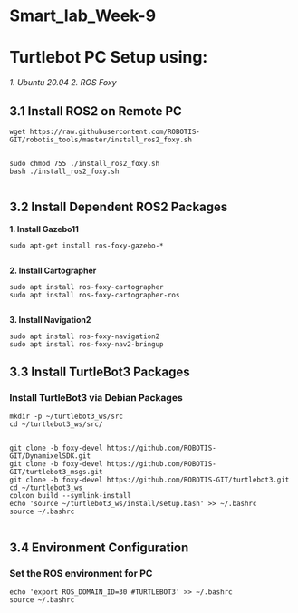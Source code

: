 # Smart_lab_Week-9
# Turtlebot PC Setup using:
*1. Ubuntu 20.04*
*2. ROS Foxy*

## 3.1 Install ROS2 on Remote PC
```
wget https://raw.githubusercontent.com/ROBOTIS-GIT/robotis_tools/master/install_ros2_foxy.sh
```

<image>

```
sudo chmod 755 ./install_ros2_foxy.sh
bash ./install_ros2_foxy.sh
```

<image>

## 3.2 Install Dependent ROS2 Packages
  
**1. Install Gazebo11**
  
```
sudo apt-get install ros-foxy-gazebo-*
```

<image>

**2. Install Cartographer**
```
sudo apt install ros-foxy-cartographer
sudo apt install ros-foxy-cartographer-ros
```

<image>
  
**3. Install Navigation2**
  
```
sudo apt install ros-foxy-navigation2
sudo apt install ros-foxy-nav2-bringup
```

## 3.3 Install TurtleBot3 Packages
### Install TurtleBot3 via Debian Packages

```
mkdir -p ~/turtlebot3_ws/src
cd ~/turtlebot3_ws/src/
```

<image>

```
git clone -b foxy-devel https://github.com/ROBOTIS-GIT/DynamixelSDK.git
git clone -b foxy-devel https://github.com/ROBOTIS-GIT/turtlebot3_msgs.git
git clone -b foxy-devel https://github.com/ROBOTIS-GIT/turtlebot3.git
cd ~/turtlebot3_ws
colcon build --symlink-install
echo 'source ~/turtlebot3_ws/install/setup.bash' >> ~/.bashrc
source ~/.bashrc
```

<image>

## 3.4 Environment Configuration
### Set the ROS environment for PC

```
echo 'export ROS_DOMAIN_ID=30 #TURTLEBOT3' >> ~/.bashrc
source ~/.bashrc
```

<image>
